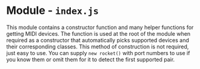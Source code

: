 # Module - `index.js`
This module contains a constructor function and many helper functions for getting MIDI devices. The function is used at the root of the module when required as a constructor that automatically picks supported devices and their corresponding classes. This method of construction is not required, just easy to use. You can supply `new rocket()` with port numbers to use if you know them or omit them for it to detect the first supported pair.

